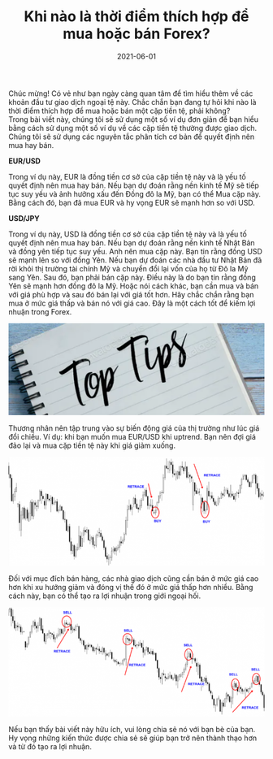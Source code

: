 ﻿---
title: Khi nào là thời điểm thích hợp để mua hoặc bán Forex?
date: 2021-06-01
description: I am a description of a great article
img: /images/article/When-is-the-right-time-to-sell-or-buy-Forex.png
alt: Khi nào là thời điểm thích hợp để mua hoặc bán Forex?
tags: 
  - Hashtag 1
  - Hashtag 2
  - Hashtag 3
  - Hashtag 4
  - Hashtag 5
  - Hashtag 6
---

Chúc mừng! Có vẻ như bạn ngày càng quan tâm để tìm hiểu thêm về các khoản đầu tư giao dịch ngoại tệ này. Chắc chắn bạn đang tự hỏi khi nào là thời điểm thích hợp để mua hoặc bán một cặp tiền tệ, phải không?  
Trong bài viết này, chúng tôi sẽ sử dụng một số ví dụ đơn giản để bạn hiểu bằng cách sử dụng một số ví dụ về các cặp tiền tệ thường được giao dịch.  
Chúng tôi sẽ sử dụng các nguyên tắc phân tích cơ bản để quyết định nên mua hay bán.


**EUR/USD**

Trong ví dụ này, EUR là đồng tiền cơ sở của cặp tiền tệ này và là yếu tố quyết định nên mua hay bán. Nếu bạn dự đoán rằng nền kinh tế Mỹ sẽ tiếp tục suy yếu và ảnh hưởng xấu đến Đồng đô la Mỹ, bạn có thể Mua cặp này. Bằng cách đó, bạn đã mua EUR và hy vọng EUR sẽ mạnh hơn so với USD.

**USD/JPY**

Trong ví dụ này, USD là đồng tiền cơ sở của cặp tiền tệ này và là yếu tố quyết định nên mua hay bán. Nếu bạn dự đoán rằng nền kinh tế Nhật Bản và đồng yên tiếp tục suy yếu. Anh nên mua cặp này. Bạn tin rằng đồng USD sẽ mạnh lên so với đồng Yên.
Nếu bạn dự đoán các nhà đầu tư Nhật Bản đã rời khỏi thị trường tài chính Mỹ và chuyển đổi lại vốn của họ từ Đô la Mỹ sang Yên. Sau đó, bạn phải bán cặp này. Điều này là do bạn tin rằng đồng Yên sẽ mạnh hơn đồng đô la Mỹ.
Hoặc nói cách khác, bạn cần mua và bán với giá phù hợp và sau đó bán lại với giá tốt hơn. Hãy chắc chắn rằng bạn mua ở mức giá thấp và bán nó với giá cao. Đây là một cách tốt để kiếm lợi nhuận trong Forex.


![](/images/article/When-is-the-right-time-to-sell-or-buy-Forex/1.png)

Thương nhân nên tập trung vào sự biến động giá của thị trường như lúc giá đổi chiều. Ví dụ: khi bạn muốn mua EUR/USD khi uptrend. Bạn nên đợi giá đảo lại và mua cặp tiền tệ này khi giá giảm xuống.

![](/images/article/When-is-the-right-time-to-sell-or-buy-Forex/2.png)

Đối với mục đích bán hàng, các nhà giao dịch cũng cần bán ở mức giá cao hơn khi xu hướng giảm và đóng vị thế đó ở mức giá thấp hơn nhiều. Bằng cách này, bạn có thể tạo ra lợi nhuận trong giới ngoại hối.

![](/images/article/When-is-the-right-time-to-sell-or-buy-Forex/3.png)

Nếu bạn thấy bài viết này hữu ích, vui lòng chia sẻ nó với bạn bè của bạn. Hy vọng những kiến thức được chia sẻ sẽ giúp bạn trở nên thành thạo hơn và từ đó tạo ra lợi nhuận.